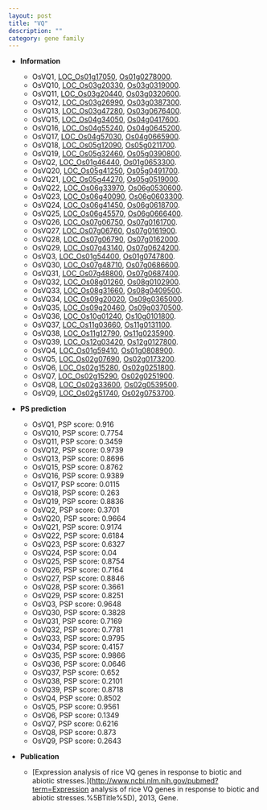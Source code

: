 ```yaml
---
layout: post
title: "VQ"
description: ""
category: gene family
---
```


* **Information**  
    + OsVQ1, [LOC_Os01g17050](http://rice.uga.edu/cgi-bin/ORF_infopage.cgi?orf=LOC_Os01g17050), [Os01g0278000](http://rapdb.dna.affrc.go.jp/viewer/gbrowse_details/irgsp1?name=Os01g0278000).
    + OsVQ10, [LOC_Os03g20330](http://rice.uga.edu/cgi-bin/ORF_infopage.cgi?orf=LOC_Os03g20330), [Os03g0319000](http://rapdb.dna.affrc.go.jp/viewer/gbrowse_details/irgsp1?name=Os03g0319000).
    + OsVQ11, [LOC_Os03g20440](http://rice.uga.edu/cgi-bin/ORF_infopage.cgi?orf=LOC_Os03g20440), [Os03g0320600](http://rapdb.dna.affrc.go.jp/viewer/gbrowse_details/irgsp1?name=Os03g0320600).
    + OsVQ12, [LOC_Os03g26990](http://rice.uga.edu/cgi-bin/ORF_infopage.cgi?orf=LOC_Os03g26990), [Os03g0387300](http://rapdb.dna.affrc.go.jp/viewer/gbrowse_details/irgsp1?name=Os03g0387300).
    + OsVQ13, [LOC_Os03g47280](http://rice.uga.edu/cgi-bin/ORF_infopage.cgi?orf=LOC_Os03g47280), [Os03g0676400](http://rapdb.dna.affrc.go.jp/viewer/gbrowse_details/irgsp1?name=Os03g0676400).
    + OsVQ15, [LOC_Os04g34050](http://rice.uga.edu/cgi-bin/ORF_infopage.cgi?orf=LOC_Os04g34050), [Os04g0417600](http://rapdb.dna.affrc.go.jp/viewer/gbrowse_details/irgsp1?name=Os04g0417600).
    + OsVQ16, [LOC_Os04g55240](http://rice.uga.edu/cgi-bin/ORF_infopage.cgi?orf=LOC_Os04g55240), [Os04g0645200](http://rapdb.dna.affrc.go.jp/viewer/gbrowse_details/irgsp1?name=Os04g0645200).
    + OsVQ17, [LOC_Os04g57030](http://rice.uga.edu/cgi-bin/ORF_infopage.cgi?orf=LOC_Os04g57030), [Os04g0665900](http://rapdb.dna.affrc.go.jp/viewer/gbrowse_details/irgsp1?name=Os04g0665900).
    + OsVQ18, [LOC_Os05g12090](http://rice.uga.edu/cgi-bin/ORF_infopage.cgi?orf=LOC_Os05g12090), [Os05g0211700](http://rapdb.dna.affrc.go.jp/viewer/gbrowse_details/irgsp1?name=Os05g0211700).
    + OsVQ19, [LOC_Os05g32460](http://rice.uga.edu/cgi-bin/ORF_infopage.cgi?orf=LOC_Os05g32460), [Os05g0390800](http://rapdb.dna.affrc.go.jp/viewer/gbrowse_details/irgsp1?name=Os05g0390800).
    + OsVQ2, [LOC_Os01g46440](http://rice.uga.edu/cgi-bin/ORF_infopage.cgi?orf=LOC_Os01g46440), [Os01g0653300](http://rapdb.dna.affrc.go.jp/viewer/gbrowse_details/irgsp1?name=Os01g0653300).
    + OsVQ20, [LOC_Os05g41250](http://rice.uga.edu/cgi-bin/ORF_infopage.cgi?orf=LOC_Os05g41250), [Os05g0491700](http://rapdb.dna.affrc.go.jp/viewer/gbrowse_details/irgsp1?name=Os05g0491700).
    + OsVQ21, [LOC_Os05g44270](http://rice.uga.edu/cgi-bin/ORF_infopage.cgi?orf=LOC_Os05g44270), [Os05g0519000](http://rapdb.dna.affrc.go.jp/viewer/gbrowse_details/irgsp1?name=Os05g0519000).
    + OsVQ22, [LOC_Os06g33970](http://rice.uga.edu/cgi-bin/ORF_infopage.cgi?orf=LOC_Os06g33970), [Os06g0530600](http://rapdb.dna.affrc.go.jp/viewer/gbrowse_details/irgsp1?name=Os06g0530600).
    + OsVQ23, [LOC_Os06g40090](http://rice.uga.edu/cgi-bin/ORF_infopage.cgi?orf=LOC_Os06g40090), [Os06g0603300](http://rapdb.dna.affrc.go.jp/viewer/gbrowse_details/irgsp1?name=Os06g0603300).
    + OsVQ24, [LOC_Os06g41450](http://rice.uga.edu/cgi-bin/ORF_infopage.cgi?orf=LOC_Os06g41450), [Os06g0618700](http://rapdb.dna.affrc.go.jp/viewer/gbrowse_details/irgsp1?name=Os06g0618700).
    + OsVQ25, [LOC_Os06g45570](http://rice.uga.edu/cgi-bin/ORF_infopage.cgi?orf=LOC_Os06g45570), [Os06g0666400](http://rapdb.dna.affrc.go.jp/viewer/gbrowse_details/irgsp1?name=Os06g0666400).
    + OsVQ26, [LOC_Os07g06750](http://rice.uga.edu/cgi-bin/ORF_infopage.cgi?orf=LOC_Os07g06750), [Os07g0161700](http://rapdb.dna.affrc.go.jp/viewer/gbrowse_details/irgsp1?name=Os07g0161700).
    + OsVQ27, [LOC_Os07g06760](http://rice.uga.edu/cgi-bin/ORF_infopage.cgi?orf=LOC_Os07g06760), [Os07g0161900](http://rapdb.dna.affrc.go.jp/viewer/gbrowse_details/irgsp1?name=Os07g0161900).
    + OsVQ28, [LOC_Os07g06790](http://rice.uga.edu/cgi-bin/ORF_infopage.cgi?orf=LOC_Os07g06790), [Os07g0162000](http://rapdb.dna.affrc.go.jp/viewer/gbrowse_details/irgsp1?name=Os07g0162000).
    + OsVQ29, [LOC_Os07g43140](http://rice.uga.edu/cgi-bin/ORF_infopage.cgi?orf=LOC_Os07g43140), [Os07g0624200](http://rapdb.dna.affrc.go.jp/viewer/gbrowse_details/irgsp1?name=Os07g0624200).
    + OsVQ3, [LOC_Os01g54400](http://rice.uga.edu/cgi-bin/ORF_infopage.cgi?orf=LOC_Os01g54400), [Os01g0747800](http://rapdb.dna.affrc.go.jp/viewer/gbrowse_details/irgsp1?name=Os01g0747800).
    + OsVQ30, [LOC_Os07g48710](http://rice.uga.edu/cgi-bin/ORF_infopage.cgi?orf=LOC_Os07g48710), [Os07g0686600](http://rapdb.dna.affrc.go.jp/viewer/gbrowse_details/irgsp1?name=Os07g0686600).
    + OsVQ31, [LOC_Os07g48800](http://rice.uga.edu/cgi-bin/ORF_infopage.cgi?orf=LOC_Os07g48800), [Os07g0687400](http://rapdb.dna.affrc.go.jp/viewer/gbrowse_details/irgsp1?name=Os07g0687400).
    + OsVQ32, [LOC_Os08g01260](http://rice.uga.edu/cgi-bin/ORF_infopage.cgi?orf=LOC_Os08g01260), [Os08g0102900](http://rapdb.dna.affrc.go.jp/viewer/gbrowse_details/irgsp1?name=Os08g0102900).
    + OsVQ33, [LOC_Os08g31660](http://rice.uga.edu/cgi-bin/ORF_infopage.cgi?orf=LOC_Os08g31660), [Os08g0409500](http://rapdb.dna.affrc.go.jp/viewer/gbrowse_details/irgsp1?name=Os08g0409500).
    + OsVQ34, [LOC_Os09g20020](http://rice.uga.edu/cgi-bin/ORF_infopage.cgi?orf=LOC_Os09g20020), [Os09g0365000](http://rapdb.dna.affrc.go.jp/viewer/gbrowse_details/irgsp1?name=Os09g0365000).
    + OsVQ35, [LOC_Os09g20460](http://rice.uga.edu/cgi-bin/ORF_infopage.cgi?orf=LOC_Os09g20460), [Os09g0370500](http://rapdb.dna.affrc.go.jp/viewer/gbrowse_details/irgsp1?name=Os09g0370500).
    + OsVQ36, [LOC_Os10g01240](http://rice.uga.edu/cgi-bin/ORF_infopage.cgi?orf=LOC_Os10g01240), [Os10g0101800](http://rapdb.dna.affrc.go.jp/viewer/gbrowse_details/irgsp1?name=Os10g0101800).
    + OsVQ37, [LOC_Os11g03660](http://rice.uga.edu/cgi-bin/ORF_infopage.cgi?orf=LOC_Os11g03660), [Os11g0131100](http://rapdb.dna.affrc.go.jp/viewer/gbrowse_details/irgsp1?name=Os11g0131100).
    + OsVQ38, [LOC_Os11g12790](http://rice.uga.edu/cgi-bin/ORF_infopage.cgi?orf=LOC_Os11g12790), [Os11g0235900](http://rapdb.dna.affrc.go.jp/viewer/gbrowse_details/irgsp1?name=Os11g0235900).
    + OsVQ39, [LOC_Os12g03420](http://rice.uga.edu/cgi-bin/ORF_infopage.cgi?orf=LOC_Os12g03420), [Os12g0127800](http://rapdb.dna.affrc.go.jp/viewer/gbrowse_details/irgsp1?name=Os12g0127800).
    + OsVQ4, [LOC_Os01g59410](http://rice.uga.edu/cgi-bin/ORF_infopage.cgi?orf=LOC_Os01g59410), [Os01g0808900](http://rapdb.dna.affrc.go.jp/viewer/gbrowse_details/irgsp1?name=Os01g0808900).
    + OsVQ5, [LOC_Os02g07690](http://rice.uga.edu/cgi-bin/ORF_infopage.cgi?orf=LOC_Os02g07690), [Os02g0173200](http://rapdb.dna.affrc.go.jp/viewer/gbrowse_details/irgsp1?name=Os02g0173200).
    + OsVQ6, [LOC_Os02g15280](http://rice.uga.edu/cgi-bin/ORF_infopage.cgi?orf=LOC_Os02g15280), [Os02g0251800](http://rapdb.dna.affrc.go.jp/viewer/gbrowse_details/irgsp1?name=Os02g0251800).
    + OsVQ7, [LOC_Os02g15290](http://rice.uga.edu/cgi-bin/ORF_infopage.cgi?orf=LOC_Os02g15290), [Os02g0251900](http://rapdb.dna.affrc.go.jp/viewer/gbrowse_details/irgsp1?name=Os02g0251900).
    + OsVQ8, [LOC_Os02g33600](http://rice.uga.edu/cgi-bin/ORF_infopage.cgi?orf=LOC_Os02g33600), [Os02g0539500](http://rapdb.dna.affrc.go.jp/viewer/gbrowse_details/irgsp1?name=Os02g0539500).
    + OsVQ9, [LOC_Os02g51740](http://rice.uga.edu/cgi-bin/ORF_infopage.cgi?orf=LOC_Os02g51740), [Os02g0753700](http://rapdb.dna.affrc.go.jp/viewer/gbrowse_details/irgsp1?name=Os02g0753700).

* **PS prediction**
    + OsVQ1, PSP score: 0.916
    + OsVQ10, PSP score: 0.7754
    + OsVQ11, PSP score: 0.3459
    + OsVQ12, PSP score: 0.9739
    + OsVQ13, PSP score: 0.8696
    + OsVQ15, PSP score: 0.8762
    + OsVQ16, PSP score: 0.9389
    + OsVQ17, PSP score: 0.0115
    + OsVQ18, PSP score: 0.263
    + OsVQ19, PSP score: 0.8836
    + OsVQ2, PSP score: 0.3701
    + OsVQ20, PSP score: 0.9664
    + OsVQ21, PSP score: 0.9174
    + OsVQ22, PSP score: 0.6184
    + OsVQ23, PSP score: 0.6327
    + OsVQ24, PSP score: 0.04
    + OsVQ25, PSP score: 0.8754
    + OsVQ26, PSP score: 0.7164
    + OsVQ27, PSP score: 0.8846
    + OsVQ28, PSP score: 0.3661
    + OsVQ29, PSP score: 0.8251
    + OsVQ3, PSP score: 0.9648
    + OsVQ30, PSP score: 0.3828
    + OsVQ31, PSP score: 0.7169
    + OsVQ32, PSP score: 0.7781
    + OsVQ33, PSP score: 0.9795
    + OsVQ34, PSP score: 0.4157
    + OsVQ35, PSP score: 0.9866
    + OsVQ36, PSP score: 0.0646
    + OsVQ37, PSP score: 0.652
    + OsVQ38, PSP score: 0.2101
    + OsVQ39, PSP score: 0.8718
    + OsVQ4, PSP score: 0.8502
    + OsVQ5, PSP score: 0.9561
    + OsVQ6, PSP score: 0.1349
    + OsVQ7, PSP score: 0.6216
    + OsVQ8, PSP score: 0.873
    + OsVQ9, PSP score: 0.2643

* **Publication**  
    + [Expression analysis of rice VQ genes in response to biotic and abiotic stresses.](http://www.ncbi.nlm.nih.gov/pubmed?term=Expression analysis of rice VQ genes in response to biotic and abiotic stresses.%5BTitle%5D), 2013, Gene.


